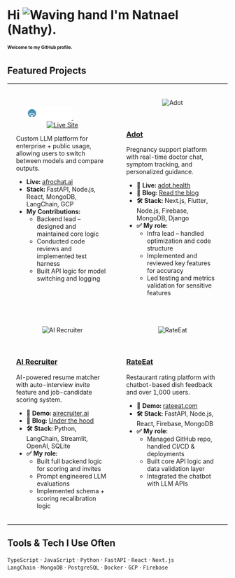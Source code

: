 <h1 align="left">
  Hi <img src="https://media.giphy.com/media/hvRJCLFzcasrR4ia7z/giphy.gif" width="30" alt="Waving hand"/> I'm Natnael (Nathy).<br/>
  <span style="font-size: 10px;">Welcome to my GitHub profile.</span>
</h1>


## Featured Projects

<table>
  <tr>
    <td width="50%" valign="top" style="padding: 20px;">
      <br>
      <p align="center">
        <a href="https://github.com/YourLinkHere" target="_blank" title="GitHub Repository">
          <img src="./afrochat-transparent-bg-logo.svg" alt="Repo Link" width="50%"/>
        </a>
        &nbsp;&nbsp;&nbsp;&nbsp;&nbsp;&nbsp;&nbsp;&nbsp;&nbsp;&nbsp;&nbsp;&nbsp;&nbsp;&nbsp;&nbsp;&nbsp;
        <a href="https://afrochat.app" target="_blank" title="Visit Live Site">
          <img src="https://media4.giphy.com/media/v1.Y2lkPTc5MGI3NjExZW40NHBweGkzY3kyNGdxc3lwNGxiem1pcXo0bTRoeDFtNGh1cXkzaCZlcD12MV9pbnRlcm5hbF9naWZfYnlfaWQmY3Q9cw/WT5h7PgVSScLLKtMaS/giphy.gif" alt="Live Site" width="20%"/>
        </a
      </p>
      <p>Custom LLM platform for enterprise + public usage, allowing users to switch between models and compare outputs.</p>
      <ul>
        <li><strong>Live:</strong> <a href="https://afrochat.app">afrochat.ai</a></li>
        <li><strong>Stack:</strong> FastAPI, Node.js, React, MongoDB, LangChain, GCP</li>
        <li><strong>My Contributions:</strong>
          <ul>
            <li>Backend lead – designed and maintained core logic</li>
            <li>Conducted code reviews and implemented test harness</li>
            <li>Built API logic for model switching and logging</li>
          </ul>
        </li>
      </ul>
    </td>
    <td width="50%" valign="top" style="padding: 20px;">
      <p align="center">
        <img src="https://your-image-link.com/adot.png" alt="Adot" width="100%"/>
      </p>
      <br>
      <h3><a href="https://github.com/YourLinkHere">Adot</a></h3>
      <p>Pregnancy support platform with real-time doctor chat, symptom tracking, and personalized guidance.</p>
      <ul>
        <li><strong>🔗 Live:</strong> <a href="https://adot.health">adot.health</a></li>
        <li><strong>📝 Blog:</strong> <a href="https://your-blog-link.com/adot">Read the blog</a></li>
        <li><strong>🛠️ Stack:</strong> Next.js, Flutter, Node.js, Firebase, MongoDB, Django</li>
        <li><strong>✅ My role:</strong>
          <ul>
            <li>Infra lead – handled optimization and code structure</li>
            <li>Implemented and reviewed key features for accuracy</li>
            <li>Led testing and metrics validation for sensitive features</li>
          </ul>
        </li>
      </ul>
    </td>
  </tr>
  <tr>
    <td width="50%" valign="top" style="padding: 20px;">
      <p align="center">
        <img src="https://your-image-link.com/ai-recruiter.png" alt="AI Recruiter" width="100%"/>
      </p>
      <br>
      <h3><a href="https://github.com/YourLinkHere">AI Recruiter</a></h3>
      <p>AI-powered resume matcher with auto-interview invite feature and job-candidate scoring system.</p>
      <ul>
        <li><strong>🔗 Demo:</strong> <a href="https://airecruiter.ai">airecruiter.ai</a></li>
        <li><strong>📝 Blog:</strong> <a href="https://your-blog-link.com/ai-recruiter">Under the hood</a></li>
        <li><strong>🛠️ Stack:</strong> Python, LangChain, Streamlit, OpenAI, SQLite</li>
        <li><strong>✅ My role:</strong>
          <ul>
            <li>Built full backend logic for scoring and invites</li>
            <li>Prompt engineered LLM evaluations</li>
            <li>Implemented schema + scoring recalibration logic</li>
          </ul>
        </li>
      </ul>
    </td>
    <td width="50%" valign="top" style="padding: 20px;">
      <p align="center">
        <img src="https://your-image-link.com/rateeat.png" alt="RateEat" width="100%"/>
      </p>
      <br>
      <h3><a href="https://github.com/YourLinkHere">RateEat</a></h3>
      <p>Restaurant rating platform with chatbot-based dish feedback and over 1,000 users.</p>
      <ul>
        <li><strong>🔗 Demo:</strong> <a href="https://rateeat.com">rateeat.com</a></li>
        <li><strong>🛠️ Stack:</strong> FastAPI, Node.js, React, Firebase, MongoDB</li>
        <li><strong>✅ My role:</strong>
          <ul>
            <li>Managed GitHub repo, handled CI/CD & deployments</li>
            <li>Built core API logic and data validation layer</li>
            <li>Integrated the chatbot with LLM APIs</li>
          </ul>
        </li>
      </ul>
    </td>
  </tr>
</table>

## Tools & Tech I Use Often
`TypeScript` · `JavaScript` · `Python` · `FastAPI` · `React` · `Next.js`  
`LangChain` · `MongoDB` · `PostgreSQL` · `Docker` · `GCP` · `Firebase`

